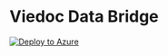 # Viedoc Data Bridge

[![Deploy to Azure](https://aka.ms/deploytoazurebutton)](https://portal.azure.com/#create/Microsoft.Template/uri/https%3A%2F%2Fraw.githubusercontent.com%2Fviedoc%2Fctms-bridge%2Fmain%2Fazuredeploy.json/createUIDefinitionUri/https%3A%2F%2Fraw.githubusercontent.com%2Fviedoc%2Fctms-bridge%2FFeatures%2Fpackaging%2FcreateUiDefinition.json?1)